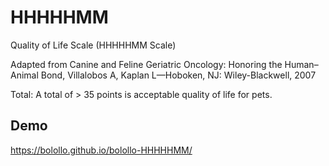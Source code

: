 # HHHHHMM
Quality of Life Scale (HHHHHMM Scale)

Adapted from Canine and Feline Geriatric Oncology: Honoring the Human–Animal Bond, Villalobos A, Kaplan L—Hoboken, NJ: Wiley-Blackwell, 2007

Total: A total of > 35 points is acceptable quality of life for pets.

## Demo

https://bolollo.github.io/bolollo-HHHHHMM/

